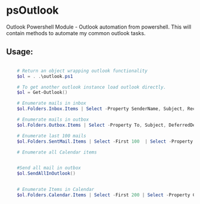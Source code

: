 psOutlook
=========

Outlook Powershell Module - Outlook automation from powershell. This will contain methods to automate my common outlook tasks.



Usage:
-------

```powershell

    # Return an object wrapping outlook functionality
    $ol = . .\outlook.ps1

    # To get another outlook instance load outlook directly.
    $ol = Get-Outlook()

    # Enumerate mails in inbox
    $ol.Folders.Inbox.Items | Select -Property SenderName, Subject, ReceivedTime

    # Enumerate mails in outbox
    $ol.Folders.Outbox.Items | Select -Property To, Subject, DeferredDeliveryTime

    # Enumerate last 100 mails
    $ol.Folders.SentMail.Items | Select -First 100  | Select -Property To, Subject, SentOn

    # Enumerate all Calendar items


    #Send all mail in outbox
    $ol.SendAllInOutlook()


    # Enumerate Items in Calendar
    $ol.Folders.Calendar.Items | Select -First 200 | Select -Property Categories, Subject, Start, Duration
```